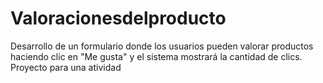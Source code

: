 # Valoracionesdelproducto
Desarrollo de un formulario donde los usuarios pueden valorar productos haciendo clic en "Me gusta" y el sistema mostrará la cantidad de clics.
Proyecto para una atividad
